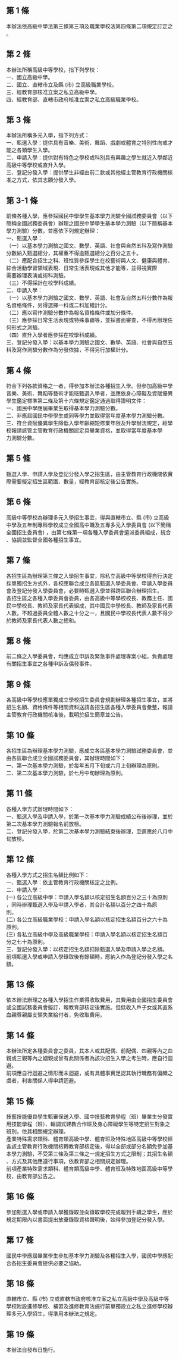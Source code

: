 第 1 條
-------
本辦法依高級中學法第三條第三項及職業學校法第四條第二項規定訂定之  
。

第 2 條
-------
本辦法所稱高級中等學校，指下列學校：                              
一、國立高級中學。                                                
二、國立、直轄市立及縣 (市) 立高級職業學校。                      
三、經教育部核准立案之私立高級中學。                              
四、經教育部、直轄市政府核准立案之私立高級職業學校。

第 3 條
-------
本辦法所稱多元入學，指下列方式：  
一、甄選入學：提供具有音樂、美術、舞蹈、戲劇或體育之特別性向或才  
    能之各類學生入學。  
二、申請入學：提供對有特色之學校或科別具有興趣之學生就近入學鄰近  
    高級中等學校或直升入學。  
三、登記分發入學：提供學生非經由前二款或其他經主管教育行政機關核  
    准之方式，依其志願分發入學。

第 3-1 條
---------
前條各種入學，應參採國民中學學生基本學力測驗全國試務委員會（以下  
簡稱全國試務委員會）辦理之國民中學學生基本學力測驗（以下簡稱基本  
學力測驗）分數，並應依下列規定辦理：  
一、甄選入學：  
（一）以基本學力測驗之國文、數學、英語、社會與自然五科及寫作測驗  
      分數納入甄選總分，其權重不得逾甄選總分之百分之五十。  
（二）應配合招生之科、班性質參採學生在校藝術與人文、健康與體育、  
      綜合活動學習領域表現、日常生活表現或其他才能等，並得視實際  
      需要辦理表演或術科測驗。  
（三）不得採計在校學科成績。  
二、申請入學：  
（一）以基本學力測驗之國文、數學、英語、社會及自然五科分數作為報  
      名資格條件，另得選擇一科或二科加權計分。  
（二）應以寫作測驗分數作為報名資格條件或加分條件。  
（三）應參採日常生活表現或特殊事蹟等，並採書面審查，不得再辦理任  
      何形式之測驗。  
（四）直升入學者應參採在校學科成績。  
三、登記分發入學：以基本學力測驗之國文、數學、英語、社會與自然五  
    科及寫作測驗分數作為分發依據，不得另行加權計分。

第 4 條
-------
符合下列各款資格之一者，得參加本辦法各種招生入學。但參加高級中學  
音樂、美術、舞蹈等藝術才能班甄選入學者，並應依身心障礙及資賦優異  
學生鑑定標準第二條及第十六條規定鑑定通過取得證明文件：  
一、國民中學應屆畢業生取得基本學力測驗分數。  
二、非應屆國民中學學生或同等學力並取得當年度基本學力測驗分數。  
三、符合資賦優異學生降低入學年齡縮短修業年限及升學辦法規定，經學  
    校報請該管主管教育行政機關認定具畢業資格，並取得當年度基本學  
    力測驗分數。

第 5 條
-------
甄選入學、申請入學及登記分發入學之招生區，由主管教育行政機關依實  
際需要擬定招生區範圍、數量，經教育部核定後公告實施。

第 6 條
-------
高級中等學校為辦理多元入學招生事宜，得與直轄市立、縣 (市) 立高級  
中學及五年制專科學校成立全國高中職及五專多元入學委員會 (以下簡稱  
全國招生委員會) ，由第七條第一項各種入學委員會遴派委員組成，統合  
、協調並監督全國各種招生事宜。

第 7 條
-------
各招生區為辦理第三條之入學招生事宜，除私立高級中等學校得自行決定  
採單獨招生方式外，各校應聯合成立各區甄選入學委員會、申請入學委員  
會及登記分發入學委員會，必要時甄選入學並得跨區聯合辦理招生。      
各招生區之各種入學委員會委員，由各高級中等學校校長、教務主任、國  
民中學校長、教師及家長代表組成，其中國民中學校長、教師及家長代表  
人數，不超過委員全體人數之十分之一，且國民中學校長代表人數不得少  
於教師及家長代表人數之總和。

第 8 條
-------
前二條之入學委員會，均應成立申訴及緊急事件處理專案小組，負責處理  
有關招生事宜之各種申訴及偶發事件。

第 9 條
-------
各高級中等學校應單獨成立學校招生委員會規劃辦理各種招生事宜，並將  
招生名額、資格條件等相關資料送請各招生區各種入學委員會彙整，報請  
主管教育行政機關核准後，載明於招生簡章並公告。

第 10 條
--------
各招生區為辦理基本學力測驗，應成立各區基本學力測驗試務委員會，並  
由各區聯合成立全國試務委員會，其辦理時間如下：  
一、第一次基本學力測驗，於每年五月下旬或六月上旬辦理為原則。  
二、第二次基本學力測驗，於七月中旬辦理為原則。

第 11 條
--------
各種入學方式辦理時間如下：                                        
一、甄選入學及申請入學，於第一次基本學力測驗成績公布後辦理，並於  
    第二次基本學力測驗報名前放榜。                                
二、登記分發入學，於第二次基本學力測驗結束後辦理，至遲應於八月中  
    旬放榜。

第 12 條
--------
各種入學方式之招生名額比例如下：                                  
一、甄選入學：依主管教育行政機關核定之比例。                      
二、申請入學：                                                    
 (一) 各公立高級中學：申請入學名額以核定招生名額百分之三十為原則  
      ，同時辦理甄選入學及申請入學者，其合計名額以百分之四十為原  
      則。                                                        
 (二) 各公立高級職業學校：申請入學名額以核定招生名額百分之六十為  
      原則。                                                      
 (三) 各私立高級中學及高級職業學校：申請入學名額以核定招生名額百  
      分之七十為原則。                                            
三、登記分發入學：以核定招生名額扣除甄選入學及申請入學之名額。    
前項甄選入學或申請入學錄取後有餘額時，應納入作為登記分發入學之名  
額。

第 13 條
--------
依本辦法辦理之各種入學招生作業得收取費用，其費用由全國招生委員會  
或全國試務委員會擬訂，報教育部核定後實施。但低收入戶子女或其直系  
血親尊親屬支領失業給付者，免收取費用。

第 14 條
--------
本辦法所定各種委員會之委員，其本人或其配偶、前配偶、四親等內之血  
親或三親等內之姻親或曾有此關係者為該次招生入學之考生時，應自行迴  
避。                                                              
前項應自行迴避之情形而未迴避，或有具體事實足認其執行職務有偏頗之  
虞者，利害關係人得申請迴避。

第 15 條
--------
技藝技能優良學生甄審保送入學、國中技藝教育學程（班）畢業生分發實  
用技能學程（班）、輪調式建教合作班及身心障礙學生等特定招生對象之  
班別，依其相關規定辦理。  
產業特殊需求類科、體育類高級中學、體育班及特殊地區高級中等學校經  
各該主管教育行政機關核轉教育部核定後，得以全部或部分名額免參加基  
本學力測驗，不受第三條及第三條之一規定招生方式之限制；其招生名額  
、方式及其他應遵行事項，依教育部之相關規定辦理。  
前項產業特殊需求類科、體育類高級中學、體育班及特殊地區高級中等學  
校，由教育部公告之。

第 16 條
--------
參加甄選入學或申請入學獲錄取並向錄取學校完成報到手續之學生，應於  
規定期限內以書面提出放棄錄取資格聲明後，始得參加登記分發入學。

第 17 條
--------
國民中學應屆畢業學生參加基本學力測驗及各種招生入學，國民中學應配  
合各招生委員會提供必要之協助。

第 18 條
--------
直轄市立、縣 (市) 立或直轄市政府核准立案之私立高級中學及高級中等  
學校附設進修學校、補習及進修教育法施行前單獨設立之私立進修學校辦  
理多元入學招生，得準用本辦法之規定。

第 19 條
--------
本辦法自發布日施行。


